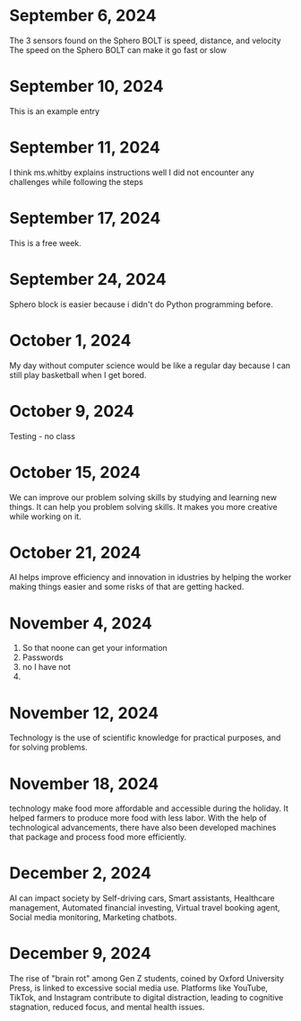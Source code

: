 # September 6, 2024
The 3 sensors found on the Sphero BOLT is speed, distance, and velocity
The speed on the Sphero BOLT can make it go fast or slow 
# September 10, 2024
This is an example entry
# September 11, 2024
I think ms.whitby explains instructions well 
I did not encounter any challenges while following the steps
# September 17, 2024
This is a free week.
# September 24, 2024
Sphero block is easier because i didn't do Python programming before.
# October 1, 2024
My day without computer science would be like a regular day because I can still play basketball when I get bored.
# October 9, 2024
Testing - no class
# October 15, 2024
We can improve our problem solving skills by studying and learning new things. It can help you problem solving skills. It makes you more creative while 
working on it.
# October 21, 2024
AI helps improve efficiency and innovation in idustries by helping the worker making things easier and some risks of that are getting hacked.
# November 4, 2024
1. So that noone can get your information
2. Passwords
3. no I have not
4. 
# November 12, 2024
Technology is the use of scientific knowledge for practical purposes, and for solving problems.
# November 18, 2024
technology make food more affordable and accessible during the holiday. It helped farmers to produce more food with less labor. With the help of technological advancements, there have also been developed machines that package and process food more efficiently.
# December 2, 2024
AI can impact society by Self-driving cars, Smart assistants, Healthcare management, Automated financial investing, Virtual travel booking agent, Social media monitoring, Marketing chatbots.
# December 9, 2024
The rise of "brain rot" among Gen Z students, coined by Oxford University Press, is linked to excessive social media use. Platforms like YouTube, TikTok, and Instagram contribute to digital distraction, leading to cognitive stagnation, reduced focus, and mental health issues.
